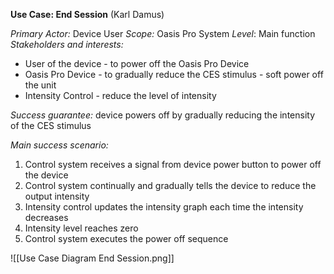 **Use Case: End Session** (Karl Damus)

*Primary Actor:* Device User
*Scope:* Oasis Pro System
*Level*: Main function
*Stakeholders and interests:*
- User of the device - to power off the Oasis Pro Device
- Oasis Pro Device - to gradually reduce the CES stimulus - soft power off the unit
- Intensity Control - reduce the level of intensity

*Success guarantee:* device powers off by gradually reducing the intensity of the CES stimulus

*Main success scenario:*
1. Control system receives a signal from device power button to power off the device
2. Control system continually and gradually tells the device to reduce the output intensity
3. Intensity control updates the intensity graph each time the intensity decreases
4. Intensity level reaches zero
5. Control system executes the power off sequence

![[Use Case Diagram End Session.png]]
